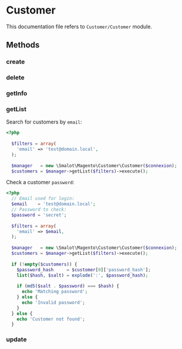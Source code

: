 # Customer

This documentation file refers to `Customer/Customer` module.

## Methods

### create
### delete
### getInfo
### getList

Search for customers by `email`:

``` php
<?php
  
  $filters = array(
    'email' => 'test@domain.local',
  );
  
  $manager   = new \Smalot\Magento\Customer\Customer($connexion);
  $customers = $manager->getList($filters)->execute();

```

Check a customer `password`:

``` php
<?php
  // Email used for login:
  $email    = 'test@domain.local';
  // Password to check:
  $password = 'secret';
  
  $filters = array(
    'email' => $email,
  );
  
  $manager   = new \Smalot\Magento\Customer\Customer($connexion);
  $customers = $manager->getList($filters)->execute();
  
  if (!empty($customers)) {
    $password_hash     = $customer[0]['password_hash'];
    list($hash, $salt) = explode(':', $password_hash);
    
    if (md5($salt . $password) === $hash) {
      echo 'Matching password';
    } else {
      echo 'Invalid password';
    }
  } else {
    echo 'Customer not found';
  }

```

### update
